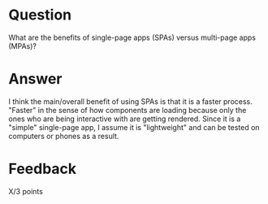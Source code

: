 # Question

What are the benefits of single-page apps (SPAs) versus multi-page apps (MPAs)?

# Answer
I think the main/overall benefit of using SPAs is that it is a faster process. "Faster" in the sense of how components are loading because only the ones who are being interactive with are getting rendered. Since it is a "simple" single-page app, I assume it is "lightweight" and can be tested on computers or phones as a result. 

# Feedback

X/3 points